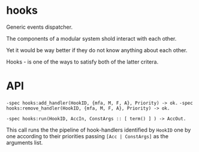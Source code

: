 hooks
=====

Generic events dispatcher.

The components of a modular system shold interact with each other.

Yet it would be way better if they do not know anything about each other.

Hooks - is one of the ways to satisfy both of the latter critera.

API
===


`-spec hooks:add_handler(HookID, {mfa, M, F, A}, Priority) -> ok.`
`-spec hooks:remove_handler(HookID, {mfa, M, F, A}, Priority) -> ok.`

`-spec hooks:run(HookID, AccIn, ConstArgs :: [ term() ] ) -> AccOut.`

This call runs the the pipeline of hook-handlers identified by `HookID` one by one according to their priorities passing `[Acc | ConstArgs]` as the arguments list.
